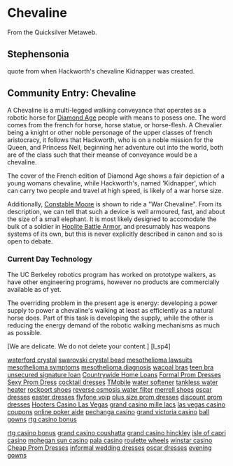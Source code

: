 
# Chevaline

From the Quicksilver Metaweb.

## Stephensonia



quote from when Hackworth's chevaline Kidnapper was created.

## Community Entry: Chevaline



A Chevaline is a multi-legged walking conveyance that operates as a robotic horse for [Diamond Age](/diamond-age) people with means to posess one. The word comes from the french for horse, horse statue, or horse-flesh. A Chevalier being a knight or other noble personage of the upper classes of french aristocracy, it follows that Hackworth, who is on a noble mission for the Queen, and Princess Nell, beginning her adventure out into the world, both are of the class such that their meanse of conveyance would be a chevaline.

The cover of the French edition of Diamond Age shows a fair depiction of a young womans chevaline, while Hackworth's, named 'Kidnapper', which can carry two people and travel at high speed, is likely of a war horse size.

Additionally, [Constable Moore](/constable-moore) is shown to ride a "War Chevaline". From its description, we can tell that such a device is well armoured, fast, and about the size of a small elephant. It is most likely designed to accomodate the bulk of a soldier in [Hoplite Battle Armor](/hoplite-battle-armor), and presumably has weapons systems of its own, but this is never explicitly described in canon and so is open to debate.

### Current Day Technology


The UC Berkeley robotics program has worked on prototype walkers, as have other engineering programs, however no products are commercially available as of yet.

The overriding problem in the present age is energy: developing a power supply to power a chevaline's walking at least as efficiently as a natural horse does. Part of this task is developing the supply, while the other is reducing the energy demand of the robotic walking mechanisms as much as possible.



















[We are delicate. We do not delete your content.]
[l\_sp4]


[waterford crystal](/http-www-buddyprofile-com-viewprofile-php-username-waterfordcrystal)
[swarovski crystal bead](/http-www-buddyprofile-com-viewprofile-php-username-swarovskicrystal)
[mesothelioma lawsuits](/http-www-buddyprofile-com-viewprofile-php-username-mesotheliomalawsuits)
[mesothelioma symptoms](/http-www-buddyprofile-com-viewprofile-php-username-mesotheliomasymptoms)
[mesothelioma diagnosis](/http-www-buddyprofile-com-viewprofile-php-username-mesotheliomadiag)
[wacoal bras](/http-www-buddyprofile-com-viewprofile-php-username-wacoalbras)
[teen bra](/http-www-buddyprofile-com-viewprofile-php-username-teenbra)
[unsecured signature loan](/http-www-buddyprofile-com-viewprofile-php-username-unsecuredloan)
[Countrywide Home Loans](/http-www-buddyprofile-com-viewprofile-php-username-homeloans)
[Formal Prom Dresses](/http-blog-moddingplanet-it-w-formalpromdresses)
[Sexy Prom Dress](/http-blog-moddingplanet-it-w-sexypromdress)
[cocktail dresses](/http-blog-moddingplanet-it-w-cocktaildresses)
[TMobile](/http-www-buddyprofile-com-viewprofile-php-username-telmobile)
[water softener](/http-www-buddyprofile-com-viewprofile-php-username-watersoftener)
[tankless water heater](/http-www-buddyprofile-com-viewprofile-php-username-tanklesswaterheater)
[rockport shoes](/http-www-buddyprofile-com-viewprofile-php-username-rockportshoes)
[reverse osmosis water filter](/http-www-buddyprofile-com-viewprofile-php-username-osmosiswaterfilter)
[merrell shoes](/http-www-buddyprofile-com-viewprofile-php-username-merrellshoes)
[oscar dresses](/http-www-buddyprofile-com-viewprofile-php-username-oscardresses)
[easter dresses](/http-www-buddyprofile-com-viewprofile-php-username-easterdresses)
[flyfone voip](/http-flyfone-blox-pl-resource-flyfonevoip-htm)
[plus size prom dresses](/http-www-buddyprofile-com-viewprofile-php-username-plussizepromdresses)
[discount prom dresses](/http-www-buddyprofile-com-viewprofile-php-username-discountpromdresses)
[Hooters Casino Las Vegas](/http-blog-moddingplanet-it-w-hooterscasinolas)
[grand casino mille lacs](/http-blog-moddingplanet-it-w-grandcasinomille)
[las vegas casino coupons](/http-blog-moddingplanet-it-w-lasvegascasino)
[online poker aide](/http-blog-moddingplanet-it-w-onlinepokeraide)
[pechanga casino](/http-www-donx-de-blog-pechangacasino)
[grand victoria casino](/http-www-donx-de-blog-grandvictoriacasino)
[ball gowns](/http-www-donx-de-blog-ballgowns)
[rtg casino bonus](/http-www-privetparis-com-blog-rtgcasinobonus)

[rtg casino bonus](/http-blog-moddingplanet-it-w-rtgcasinobonus)
[grand casino coushatta](/http-blog-moddingplanet-it-w-grandcasinocoushat)
[grand casino hinckley](/http-blog-moddingplanet-it-w-grandcasinohinckle)
[isle of capri casino](/http-blog-moddingplanet-it-w-isleofcapricasino)
[mohegan sun casino](/http-blog-moddingplanet-it-w-mohegansuncasino)
[pala casino](/http-blog-moddingplanet-it-w-palacasino)
[roulette wheels](/http-blog-moddingplanet-it-w-roulettewheels)
[winstar casino](/http-blog-moddingplanet-it-w-winstarcasino)
[Cheap Prom Dresses](/http-blog-moddingplanet-it-w-cheappromdresses)
[informal wedding dresses](/http-blog-moddingplanet-it-w-informalweddingdre)
[oscar dresses](/http-blog-moddingplanet-it-w-oscardresses)
[evening gowns](/http-blog-moddingplanet-it-w-eveninggowns)
